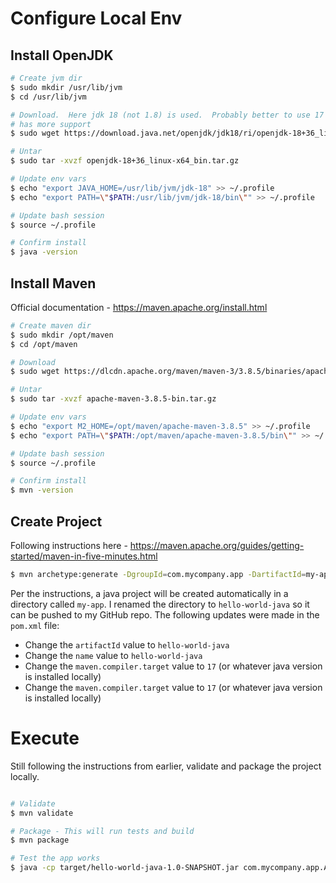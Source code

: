 # Configure Local Env

## Install OpenJDK

```bash
# Create jvm dir
$ sudo mkdir /usr/lib/jvm
$ cd /usr/lib/jvm

# Download.  Here jdk 18 (not 1.8) is used.  Probably better to use 17 as it
# has more support
$ sudo wget https://download.java.net/openjdk/jdk18/ri/openjdk-18+36_linux-x64_bin.tar.gz

# Untar
$ sudo tar -xvzf openjdk-18+36_linux-x64_bin.tar.gz

# Update env vars
$ echo "export JAVA_HOME=/usr/lib/jvm/jdk-18" >> ~/.profile
$ echo "export PATH=\"$PATH:/usr/lib/jvm/jdk-18/bin\"" >> ~/.profile

# Update bash session
$ source ~/.profile

# Confirm install
$ java -version
```

## Install Maven

Official documentation - https://maven.apache.org/install.html

```bash
# Create maven dir
$ sudo mkdir /opt/maven
$ cd /opt/maven

# Download
$ sudo wget https://dlcdn.apache.org/maven/maven-3/3.8.5/binaries/apache-maven-3.8.5-bin.tar.gz

# Untar
$ sudo tar -xvzf apache-maven-3.8.5-bin.tar.gz

# Update env vars
$ echo "export M2_HOME=/opt/maven/apache-maven-3.8.5" >> ~/.profile
$ echo "export PATH=\"$PATH:/opt/maven/apache-maven-3.8.5/bin\"" >> ~/.profile

# Update bash session
$ source ~/.profile

# Confirm install
$ mvn -version
```

## Create Project

Following instructions here - https://maven.apache.org/guides/getting-started/maven-in-five-minutes.html

```bash
$ mvn archetype:generate -DgroupId=com.mycompany.app -DartifactId=my-app -DarchetypeArtifactId=maven-archetype-quickstart -DarchetypeVersion=1.4 -DinteractiveMode=false
```

Per the instructions, a java project will be created automatically in a directory called `my-app`.  I renamed the directory to `hello-world-java` so it can be pushed to my GitHub repo.  The following updates were made in the `pom.xml` file:
- Change the `artifactId` value to `hello-world-java`
- Change the `name` value to `hello-world-java`
- Change the `maven.compiler.target` value to `17` (or whatever java version is installed locally)
- Change the `maven.compiler.target` value to `17` (or whatever java version is installed locally)

# Execute

Still following the instructions from earlier, validate and package the project locally.

```bash

# Validate
$ mvn validate

# Package - This will run tests and build
$ mvn package

# Test the app works
$ java -cp target/hello-world-java-1.0-SNAPSHOT.jar com.mycompany.app.App
```
